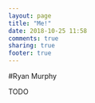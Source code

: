 ```yaml
---
layout: page
title: "Me!"
date: 2018-10-25 11:58
comments: true
sharing: true
footer: true
---
```

#Ryan Murphy

TODO
